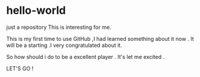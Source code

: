 # hello-world
just a repository
This is interesting for me.

This is my first time to use GitHub ,I had learned something about it now . It will be a starting .I very congratulated about it.

So how should i do to be a  excellent player  . It's  let me  excited .  

LET'S  GO  !
